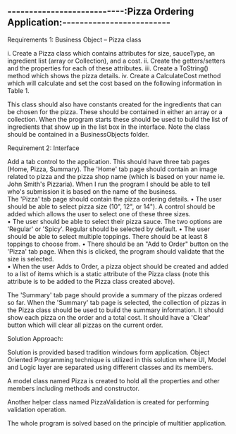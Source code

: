 ---------------------------:Pizza Ordering Application:-------------------------
--------------------------------------------------------------------------------

Requirements 1: Business Object – Pizza class

i.	Create a Pizza class which contains attributes for size, sauceType, an ingredient list (array or Collection), and a cost.
ii.	Create the getters/setters and the properties for each of these attributes.
iii.	Create a ToString() method which shows the pizza details.
iv.	Create a CalculateCost method which will calculate and set the cost based on the following information in Table 1.

This class should also have constants created for the ingredients that can be chosen for the pizza.  These should be contained in either an array or a collection.  When the program starts these should be used to build the list of ingredients that show up in the list box in the interface.  Note the class should be contained in a BusinessObjects folder.

Requirement 2:  Interface

Add a tab control to the application.  This should have three tab pages (Home, Pizza, Summary). 
The 'Home' tab page should contain an image related to pizza and the pizza shop name (which is based on your name ie. John Smith's Pizzaria).  When I run the program I should be able to tell who's submission it is based on the name of the business.  
The 'Pizza' tab page should contain the pizza ordering details. 
•	The user should be able to select pizza size (10", 12", or 14").  A control should be added which allows the user to select one of these three sizes.  
•	The user should be able to select their pizza sauce.  The two options are 'Regular' or 'Spicy'.  Regular should be selected by default.
•	The user should be able to select multiple toppings.  There should be at least 8 toppings to choose from.
•	There should be an "Add to Order" button on the 'Pizza' tab page.  When this is clicked, the program should validate that the size is selected.  
•	When the user Adds to Order, a pizza object should be created and added to a list of items which is a static attribute of the Pizza class (note this attribute is to be added to the Pizza class created above).


The 'Summary' tab page should provide a summary of the pizzas ordered so far.  When the 'Summary' tab page is selected, the collection of pizzas in the Pizza class should be used to build the summary information.  It should show each pizza on the order and a total cost.  It should have a 'Clear' button which will clear all pizzas on the current order.

Solution Approach:

Solution is provided based tradition windows form application. Object Oriented Programming technique is utilized in this solution where UI, Model and Logic layer are separated using different classes and its members.

A model class named Pizza is created to hold all the properties and other members including methods and constructor.

Another helper class named PizzaValidation is created for performing validation operation.

The whole program is solved based on the principle of multitier application. 
